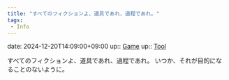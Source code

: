 ```yaml
---
title: "すべてのフィクションよ、道具であれ、過程であれ。"
tags:
 - Info
---
```


date: 2024-12-20T14:09:00+09:00
up:: [Game](Bar/Novel/Topics/Game.md)
up:: [Tool](Bar/Novel/Topics/Tool.md)

すべてのフィクションよ、道具であれ、過程であれ。
いつか、それが目的になることのないように。